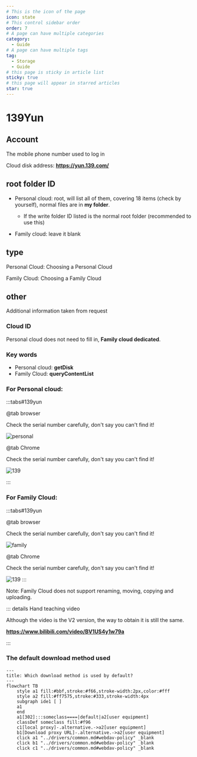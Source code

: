 ```yaml
---
# This is the icon of the page
icon: state
# This control sidebar order
order: 7
# A page can have multiple categories
category:
  - Guide
# A page can have multiple tags
tag:
  - Storage
  - Guide
# this page is sticky in article list
sticky: true
# this page will appear in starred articles
star: true
---
```

# 139Yun

## Account
The mobile phone number used to log in

Cloud disk address: **https://yun.139.com/**


## root folder ID

- Personal cloud: root, will list all of them, covering 18 items (check by yourself), normal files are in **my folder**.
   - If the write folder ID listed is the normal root folder (recommended to use this)

- Family cloud: leave it blank


## type

Personal Cloud: Choosing a Personal Cloud

Family Cloud: Choosing a Family Cloud

## other

Additional information taken from request

### Cloud ID

Personal cloud does not need to fill in, **Family cloud dedicated**.

### Key words

- Personal cloud: **getDisk**
- Family Cloud: **queryContentList**

### For Personal cloud:

:::tabs#139yun

@tab browser

Check the serial number carefully, don't say you can't find it!

![personal](/img/drivers/139-personal.png)

@tab Chrome

Check the serial number carefully, don't say you can't find it!

![139](/img/drivers/139/139-1.png)

:::
### For Family Cloud:

:::tabs#139yun

@tab browser

Check the serial number carefully, don't say you can't find it!

![family](/img/drivers/139-family.png)



@tab Chrome

Check the serial number carefully, don't say you can't find it!

![139](/img/drivers/139/139-2.png)
:::

Note: Family Cloud does not support renaming, moving, copying and uploading.



::: details Hand teaching video

Although the video is the V2 version, the way to obtain it is still the same.

**https://www.bilibili.com/video/BV1US4y1w79a**

:::



### The default download method used

```mermaid
---
title: Which download method is used by default?
---
flowchart TB
    style a1 fill:#bbf,stroke:#f66,stroke-width:2px,color:#fff
    style a2 fill:#ff7575,stroke:#333,stroke-width:4px
    subgraph ide1 [ ]
    a1
    end
    a1[302]:::someclass====|default|a2[user equipment]
    classDef someclass fill:#f96
    c1[local proxy]-.alternative.->a2[user equipment]
    b1[Download proxy URL]-.alternative.->a2[user equipment]
    click a1 "../drivers/common.md#webdav-policy" _blank
    click b1 "../drivers/common.md#webdav-policy" _blank
    click c1 "../drivers/common.md#webdav-policy" _blank
```
